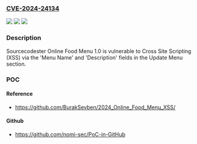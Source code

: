 ### [CVE-2024-24134](https://cve.mitre.org/cgi-bin/cvename.cgi?name=CVE-2024-24134)
![](https://img.shields.io/static/v1?label=Product&message=n%2Fa&color=blue)
![](https://img.shields.io/static/v1?label=Version&message=n%2Fa&color=blue)
![](https://img.shields.io/static/v1?label=Vulnerability&message=n%2Fa&color=brighgreen)

### Description

Sourcecodester Online Food Menu 1.0 is vulnerable to Cross Site Scripting (XSS) via the 'Menu Name' and 'Description' fields in the Update Menu section.

### POC

#### Reference
- https://github.com/BurakSevben/2024_Online_Food_Menu_XSS/

#### Github
- https://github.com/nomi-sec/PoC-in-GitHub

